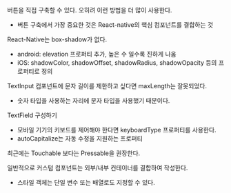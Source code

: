 버튼을 직접 구축할 수 있다. 오히려 이런 방법을 더 많이 사용한다.
- 버튼 구축에서 가장 중요한 것은 React-native의 핵심 컴포넌트를 결합하는 것

React-Native는 box-shadow가 없다.
- android: elevation 프로퍼티 추가, 높은 수 일수록 진하게 나옴
- iOS: shadowColor, shadowOffset, shadowRadius, shadowOpacity 등의 프로퍼티로 정의

TextInput 컴포넌트에 문자 길이를 제한하고 싶다면 maxLength는 잘못되었다.
- 숫자 타입을 사용하는 자리에 문자 타입을 사용했기 때문이다.

TextField 구성하기
- 모바일 기기의 키보드를 제어해야 한다면 keyboardType 프로퍼티를 사용한다.
- autoCapitalize는 자동 수정을 지원하는 프로퍼티

최근에는 Touchable 보다는 Pressable을 권장한다.

일반적으로 커스텀 컴포넌트는 외부/내부 컨테이너를 결합하여 작성한다.
- 스타일 객체는 단일 변수 또는 배열로도 지정할 수 있다.
